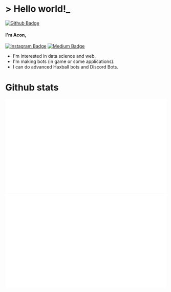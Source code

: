 # > Hello world!_
[![Github Badge](https://img.shields.io/badge/-Github-000?style=quare&labelColor=000&logo=Github&logoColor=white&link=link)](https://github.com/Acon46) 

#### I'm Acon,
[![Instagram Badge](https://img.shields.io/badge/-Instagram-C13584?style=flat-quare&labelColor=C13584&logo=instagram&logoColor=white&link=link)]() [![Medium Badge](https://img.shields.io/badge/-Medium-757575?style=flat-quare&labelColor=757575&logo=Medium&logoColor=white&link=link)]() 
- I'm interested in data science and web.
- I'm making bots (in game or some applications).
- I can do advanced Haxball bots and Discord Bots.

  
# Github stats
![Stats Overview](https://raw.githubusercontent.com/rahul-jha98/github-stats-transparent/output/generated/overview.svg)
![Most Used Languages](https://raw.githubusercontent.com/rahul-jha98/github-stats-transparent/output/generated/languages.svg)
